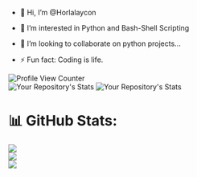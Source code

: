 
- 👋 Hi, I’m @Horlalaycon
- 👀 I’m interested in Python and Bash-Shell Scripting
- 💞️ I’m looking to collaborate on python projects...

- ⚡ Fun fact: Coding is life.

![Profile View Counter](https://komarev.com/ghpvc/?username=Horlalaycon)  
![Your Repository's Stats](https://github-readme-stats.vercel.app/api?username=Horlalaycon&show_icons=true)
![Your Repository's Stats](https://github-readme-stats.vercel.app/api/top-langs/?username=Horlalaycon&theme=blue-green)



# 📊 GitHub Stats:
![](https://github-readme-stats.vercel.app/api?username=Horlalaycon&theme=prussian&hide_border=true&include_all_commits=false&count_private=false)<br/>
![](https://github-readme-streak-stats.herokuapp.com/?user=Horlalaycon&theme=prussian&hide_border=true)<br/>
![](https://github-readme-stats.vercel.app/api/top-langs/?username=Horlalaycon&theme=prussian&hide_border=true&include_all_commits=false&count_private=false&layout=compact)


<!---
Horlalaycon/Horlalaycon is a ✨ special ✨ repository because its `README.md` (this file) appears on your GitHub profile.
You can click the Preview link to take a look at your changes.
--->
